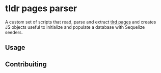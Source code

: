 # tldr pages parser

A custom set of scripts that read, parse and extract [tlrd pages](https://github.com/tldr-pages/tldr) and creates JS objects useful to initialize and populate a database with Sequelize seeders.

## Usage

## Contribuiting

